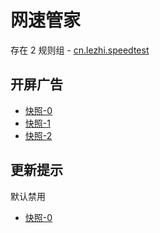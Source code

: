# 网速管家

存在 2 规则组 - [cn.lezhi.speedtest](/src/apps/cn.lezhi.speedtest.ts)

## 开屏广告

- [快照-0](https://i.gkd.li/i/13544242)
- [快照-1](https://i.gkd.li/i/13626049)
- [快照-2](https://i.gkd.li/i/13885906)

## 更新提示

默认禁用

- [快照-0](https://i.gkd.li/i/12727619)
